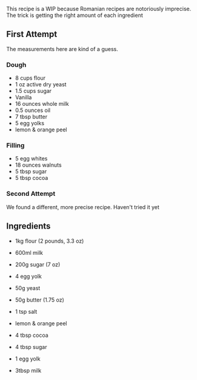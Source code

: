 This recipe is a WIP because Romanian recipes are notoriously imprecise. The
trick is getting the right amount of each ingredient

## First Attempt

The measurements here are kind of a guess.

### Dough
* 8 cups flour
* 1 oz active dry yeast
* 1.5 cups sugar
* Vanilla
* 16 ounces whole milk
* 0.5 ounces oil
* 7 tbsp butter
* 5 egg yolks
* lemon & orange peel

### Filling
* 5 egg whites
* 18 ounces walnuts
* 5 tbsp sugar
* 5 tbsp cocoa

### Second Attempt

We found a different, more precise recipe. Haven't tried it yet

## Ingredients

* 1kg flour (2 pounds, 3.3 oz)
* 600ml milk
* 200g sugar (7 oz)
* 4 egg yolk
* 50g yeast
* 50g butter (1.75 oz)
* 1 tsp salt
* lemon & orange peel

* 4 tbsp cocoa
* 4 tbsp sugar

* 1 egg yolk
* 3tbsp milk
